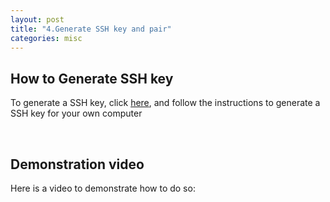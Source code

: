 ```yaml
---
layout: post
title: "4.Generate SSH key and pair"
categories: misc
---
```

<html> 
  <body>
    <h2>How to Generate SSH key</h2>
    <p>To generate a SSH key, click <a href="https://docs.github.com/en/authentication/connecting-to-github-with-ssh/generating-a-new-ssh-key-and-adding-it-to-the-ssh-agent">here</a>, and follow the instructions to generate a SSH key for your own computer</p>
    <br>
    <h2>Demonstration video</h2>
    <p>Here is a video to demonstrate how to do so: <enter video link here</p>
  </body>
</html>
                                            
